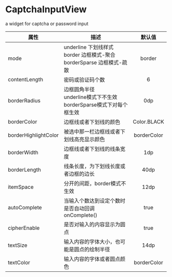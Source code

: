 # CaptchaInputView
a widget for captcha or password input








| 属性       | 描述         | 默认值|
| --------- |-------------| :-------:|
| mode      | underline  下划线样式<br/> border 边框模式-聚合<br>borderSparse 边框模式-疏散| border
| contentLength|密码或验证码个数|6
| borderRadius | 边框圆角半径<br>underline模式下不生效<br>borderSparse模式下对每个框生效      | 0dp
| borderColor | 边框线或者下划线的颜色     | Color.BLACK
| borderHighlightColor | 被选中那一栏边框线或者下划线高亮显示颜色    | borderColor
| borderWidth|边框线或者下划线的线条宽度|1dp
| borderLength|线条长度，为下划线长度或者边框的边长|40dp
| itemSpace|分开的间距，border模式不生效|12dp
| autoComplete|当输入个数达到设定个数时是否自动回调onComplete()|true|
| cipherEnable|是否对输入的内容显示为圆点|true
| textSize|输入内容的字体大小，也可能是圆点的绘制半径|14dp
| textColor|输入内容的字体或者圆点颜色|borderColor




